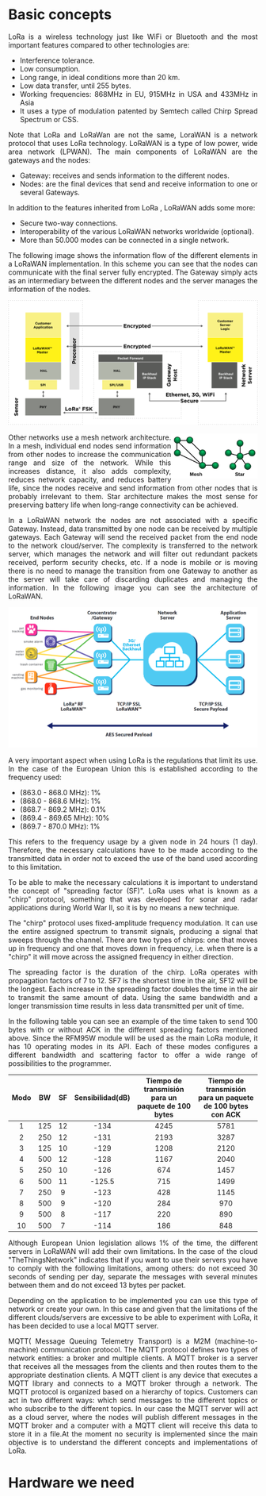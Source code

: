 <div style="text-align: justify">

# Basic concepts
LoRa is a wireless technology just like WiFi or Bluetooth and the most important features compared to other technologies are:
- Interference tolerance.
- Low consumption.
- Long range, in ideal conditions more than 20 km.
- Low data transfer, until 255 bytes.
- Working frequencies: 868MHz in EU, 915MHz in USA and 433MHz in Asia
- It uses a type of modulation patented by Semtech called Chirp Spread Spectrum or CSS.

Note that LoRa and LoRaWan are not the same, LoraWAN is a network protocol that uses LoRa technology. LoRaWAN is a type of low power, wide area network (LPWAN). The main components of LoRaWAN are the gateways and the nodes:
- Gateway: receives and sends information  to the different nodes.
- Nodes: are the final devices that send and receive information to one or several Gateways.

In addition to the features inherited from LoRa , LoRaWAN adds some more:
- Secure two-way connections.
- Interoperability of the various LoRaWAN networks worldwide (optional).
- More than 50.000 modes can be connected in a single network.

The following image shows the information flow of the different elements in a LoRaWAN implementation. In this scheme you can see that the nodes can communicate with the final server fully encrypted. The Gateway simply acts as an intermediary between the different nodes and the server manages the information of the nodes.

![LoRa_comunication](/images/LoRa_communication.svg)

<img align="right" width=175 src="/images/NetworkTopologies.svg" />
 Other networks use a mesh network architecture. In a mesh, individual end nodes send information from other nodes to increase the communication range and size of the network. While this increases distance, it also adds complexity, reduces network capacity, and reduces battery life, since the nodes receive and send information from other nodes that is probably irrelevant to them. Star architecture makes the most sense for preserving battery life when long-range connectivity can be achieved.


In a LoRaWAN network the nodes are not associated with a specific Gateway. Instead, data transmitted by one node can be received by multiple gateways. Each Gateway will send the received packet from the end node to the network cloud/server. The complexity is transferred to the network server, which manages the network and will filter out redundant packets received, perform security checks, etc. If a node is mobile or is moving there is no need to manage the transition from one Gateway to another as the server will take care of discarding duplicates and managing the information. In the following image you can see the architecture of LoRaWAN.

![LoRa_network_architecture](/images/LoRa_network_architecture.png)

A very important aspect when using LoRa is the regulations that limit its use. In the case of the European Union this is established according to the frequency used:
- (863.0 - 868.0 MHz): 1%
- (868.0 - 868.6 MHz): 1%
- (868.7 - 869.2 MHz): 0.1%
- (869.4 - 869.65 MHz): 10%
- (869.7 - 870.0 MHz): 1%

This refers to the frequency usage by a given node in 24 hours (1 day). Therefore, the necessary calculations have to be made according to the transmitted data in order not to exceed the use of the band used according to this limitation.

To be able to make the necessary calculations it is important to understand the concept of "spreading factor (SF)". LoRa uses what is known as a "chirp" protocol, something that was developed for sonar and radar applications during World War II, so it is by no means a new technique.

The "chirp" protocol uses fixed-amplitude frequency modulation. It can use the entire assigned spectrum to transmit signals, producing a signal that sweeps through the channel. There are two types of chirps: one that moves up in frequency and one that moves down in frequency, i.e. when there is a "chirp" it will move across the assigned frequency in either direction.

The spreading factor is the duration of the chirp. LoRa operates with propagation factors of 7 to 12. SF7 is the shortest time in the air, SF12 will be the longest. Each increase in the spreading factor doubles the time in the air to transmit the same amount of data. Using the same bandwidth and a longer transmission time results in less data transmitted per unit of time.

In the following table you can see an example of the time taken to send 100 bytes with or without ACK in the different spreading factors mentioned above. Since the RFM95W module will be used as the main LoRa module, it has 10 operating modes in its API. Each of these modes configures a different bandwidth and scattering factor to offer a wide range of possibilities to the programmer.

| Modo | BW  | SF | Sensibilidad(dB) | Tiempo de transmisión para un paquete de 100 bytes | Tiempo de transmisión para un paquete de 100 bytes con ACK |
|:----:|:---:|:--:|:----------------:|:--------------------------------------------------:|:----------------------------------------------------------:|
| 1    | 125 | 12 | -134             | 4245                                               | 5781                                                       |
| 2    | 250 | 12 | -131             | 2193                                               | 3287                                                       |
| 3    | 125 | 10 | -129             | 1208                                               | 2120                                                       |
| 4    | 500 | 12 | -128             | 1167                                               | 2040                                                       |
| 5    | 250 | 10 | -126             | 674                                                | 1457                                                       |
| 6    | 500 | 11 | -125.5           | 715                                                | 1499                                                       |
| 7    | 250 | 9  | -123             | 428                                                | 1145                                                       |
| 8    | 500 | 9  | -120             | 284                                                | 970                                                        |
| 9    | 500 | 8  | -117             | 220                                                | 890                                                        |
| 10   | 500 | 7  | -114             | 186                                                | 848                                                        |

Although European Union legislation allows 1% of the time, the different servers in LoRaWAN will add their own limitations. In the case of the cloud "TheThingsNetwork" indicates that if you want to use their servers you have to comply with the following limitations, among others: do not exceed 30 seconds of sending per day, separate the messages with several minutes between them and do not exceed 13 bytes per packet.

Depending on the application to be implemented you can use this type of network or create your own. In this case and given that the limitations of the different clouds/servers are excessive to be able to experiment with LoRa, it has been decided to use a local MQTT server. 

MQTT( Message Queuing Telemetry Transport) is a M2M (machine-to-machine) communication protocol. The MQTT protocol defines two types of network entities: a broker and multiple clients. A MQTT broker is a server that receives all the messages from the clients and then routes them to the appropriate destination clients. A MQTT client is any device that executes a MQTT library and connects to a MQTT broker through a network. The MQTT protocol is organized based on a hierarchy of topics. Customers can act in two different ways: which send messages to the different topics or who subscribe to the different topics. 
In our case the MQTT server will act as a cloud server, where the nodes will publish different messages in the MQTT broker and a computer with a MQTT client will receive this data to store it in a file.At the moment no security is implemented since the main objective is to understand the different concepts and implementations of LoRa.


# Hardware we need


</div>




